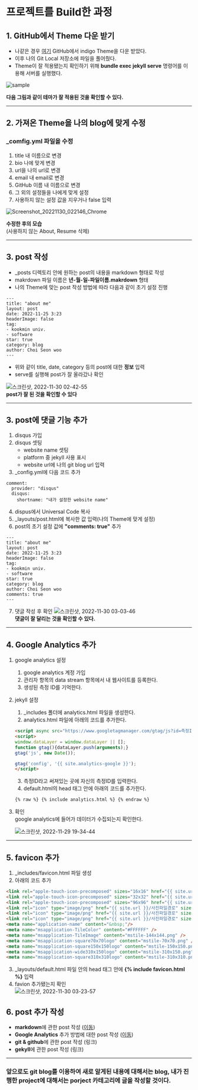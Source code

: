 프로젝트를 Build한 과정
=============

## 1. GitHub에서 Theme 다운 받기

- 나같은 경우 [여기](https://github.com/sergiokopplin/indigo) GitHub에서 indigo Theme을 다운 받았다.
- 이후 나의 Git Local 저장소에 파일을 풀어줬다.
- Theme이 잘 적용됐는지 확인하기 위해 **bundle exec jekyll serve** 명령어를 이용해 서버를 실행했다.

![sample](https://user-images.githubusercontent.com/105338988/204583212-6771a512-961e-46e6-bb25-5254663b1ddd.jpg)  

**다음 그림과 같이 테마가 잘 적용된 것을 확인할 수 있다.**

-----------------------------------

## 2. 가져온 Theme을 나의 blog에 맞게 수정

### _comfig.yml 파일을 수정 
1. title 내 이름으로 변경
2. bio 나에 맞게 변경
3. url을 나의 url로 변경
4. email 내 email로 변경
5. GitHub 이름 내 이름으로 변경
6. 그 외의 설정들을 나에게 맞게 설정
7. 사용하지 않는 설정 값을 지우거나 false 입력

![Screenshot_20221130_022146_Chrome](https://user-images.githubusercontent.com/105338988/204599576-6a2af73d-2f9d-4dd1-ae7b-14d32b0ed03b.jpg)  

**수정한 후의 모습**  
(사용하지 않는 About, Resume 삭제)

-------------------------------------

## 3. post 작성

- _posts 디렉토리 안에 원하는 post의 내용을 markdown 형태로 작성
- makrdown 파일 이름은 **년-월-일-파일이름.makrdown** 형태
- 나의 Theme에 맞는 post 작성 방법에 따라 다음과 같이 초기 설정 진행

```
---
title: "about me"
layout: post
date: 2022-11-25 3:23
headerImage: false
tag:
- kookmin univ.
- software
star: true
category: blog
author: Choi Seon woo 
---
```
- 위와 같이 title, date, category 등의 post에 대한 **정보** 입력
- serve를 실행해 post가 잘 올라갔나 확인

![스크린샷, 2022-11-30 02-42-55](https://user-images.githubusercontent.com/105338988/204603192-f81e649d-c5fb-463f-ab6a-b8aa2057645c.png)  
**post가 잘 된 것을 확인할 수 있다**

--------------------------------------------

## 3. post에 댓글 기능 추가

1. disqus 가입
2. disqus 셋팅
    - website name 셋팅
    - platform 중 jekyll 사용 표시
    - website url에 나의 git blog url 입력
3. _config.yml에 다음 코드 추가
```
comment:
  provider: "disqus"
  disqus:
    shortname: "내가 설정한 website name"
```  
4. dispus에서 Universal Code 복사
5. _layouts/post.html에 복사한 값 입력(나의 Theme에 맞게 설정)
6. post의 초기 설정 값에 **"comments: true"** 추가
```
---
title: "about me"
layout: post
date: 2022-11-25 3:23
headerImage: false
tag:
- kookmin univ.
- software
star: true
category: blog
author: Choi Seon woo 
comments: true
---
```
7. 댓글 작성 후 확인
![스크린샷, 2022-11-30 03-03-46](https://user-images.githubusercontent.com/105338988/204609961-e2ea4c77-f531-47b1-a174-a5086bb22f7b.png)  
**댓글이 잘 달리는 것을 확인할 수 있다.**

--------------------------------------------

## 4. Google Analytics 추가
1. google analytics 설정
    1. google analytics 계정 가입
    2. 관리자 항목의 data stream 항목에서 내 웹사이트를 등록한다.
    3. 생성된 측정 ID를 기억한다.

2. jekyll 설정
    1. _includes 폴더에 analytics.html 파일을 생성한다.
    2. analytics.html 파일에 아래의 코드를 추가한다.

    ```html
    <script async src="https://www.googletagmanager.com/gtag/js?id=측정ID"></script>
    <script>
    window.dataLayer = window.dataLayer || [];
    function gtag(){dataLayer.push(arguments);}
    gtag('js', new Date());

    gtag('config', '{{ site.analytics-google }}');
    </script>
    ``` 

    3. 측정ID라고 써져있는 곳에 자신의 측정ID를 입력한다.
    4. default.html의 head 태그 안에 아래의 코드를 추가한다.
    
    ```html
    {% raw %} {% include analytics.html %} {% endraw %}
    ```

3. 확인  
    google analytics에 들어가 데이터가 수집되는지 확인한다.

    ![스크린샷, 2022-11-29 19-34-44](https://user-images.githubusercontent.com/105338988/204507510-999f96f9-34b8-4ffc-bd96-2a4adcb574ed.png)

-------------------------------

## 5. favicon 추가

1. _includes/favicon.html 파일 생성
2. 아래의 코드 추가
``` html
<link rel="apple-touch-icon-precomposed" sizes="16x16" href="{{ site.url }}/사진파일경로" />
<link rel="apple-touch-icon-precomposed" sizes="32x32" href="{{ site.url }}/사진파일경로" />
<link rel="apple-touch-icon-precomposed" sizes="96x96" href="{{ site.url }}/사진파일경로" />
<link rel="icon" type="image/png" href="{{ site.url }}/사진파일경로" sizes="96x96" />
<link rel="icon" type="image/png" href="{{ site.url }}/사진파일경로" sizes="32x32" />
<link rel="icon" type="image/png" href="{{ site.url }}/사진파일경로" sizes="16x16" />
<meta name="application-name" content="&nbsp;"/>
<meta name="msapplication-TileColor" content="#FFFFFF" />
<meta name="msapplication-TileImage" content="mstile-144x144.png" />
<meta name="msapplication-square70x70logo" content="mstile-70x70.png" />
<meta name="msapplication-square150x150logo" content="mstile-150x150.png" />
<meta name="msapplication-wide310x150logo" content="mstile-310x150.png" />
<meta name="msapplication-square310x310logo" content="mstile-310x310.png" />
```
3. _layouts/default.html 파일 안의 head 태그 안에 **{% include favicon.html %}** 입력
4. favion 추가됐는지 확인  
![스크린샷, 2022-11-30 03-23-57](https://user-images.githubusercontent.com/105338988/204614521-43816d7b-8120-4493-a499-b9b85ff6a598.png)   

## 6. post 추가 작성
- **markdown**에 관한 post 작성 ([이동](https://woonsango.github.io/markdown/))
- **Google Analytics** 추가 방법에 대한 post 작성 ([이동](https://woonsango.github.io/GoogleAnalytics-add/))
- **git & github**에 관한 post 작성 (링크)
- **gekyll**에 관한 post 작성 (링크)

---------------------------

### 앞으로도 git blog를 이용하여 새로 알게된 내용에 대해서는 blog, 내가 진행한 project에 대해서는 porject 카테고리에 글을 작성할 것이다.